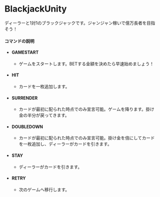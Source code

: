 # BlackjackUnity
ディーラーと1対1のブラックジャックです。ジャンジャン稼いで億万長者を目指そう！
#### コマンドの説明
 - #### GAMESTART
   - ゲームをスタートします。BETする金額を決めたら早速始めましょう！
 - #### HIT
   - カードを一枚追加します。
 - #### SURRENDER
   - カードが最初に配られた時点でのみ宣言可能。ゲームを降ります。掛け金の半分が戻ってきます。
 - #### DOUBLEDOWN
   - カードが最初に配られた時点でのみ宣言可能。掛け金を倍にしてカードを一枚追加し、ディーラーがカードを引きます。
 - #### STAY
   - ディーラーがカードを引きます。
 - #### RETRY
   - 次のゲームへ移行します。
